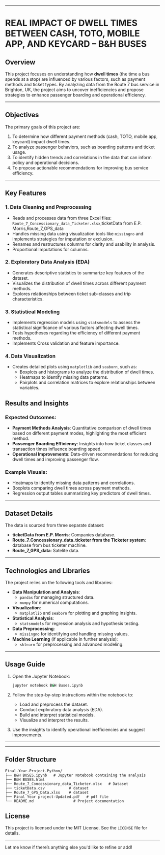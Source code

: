 

---

# REAL IMPACT OF DWELL TIMES BETWEEN CASH, TOTO, MOBILE APP, AND KEYCARD – B&H BUSES

## Overview

This project focuses on understanding how **dwell times** (the time a bus spends at a stop) are influenced by various factors, such as payment methods and ticket types. By analyzing data from the Route 7 bus service in Brighton, UK, the project aims to uncover inefficiencies and propose strategies to enhance passenger boarding and operational efficiency.

---

## Objectives

The primary goals of this project are:
1. To determine how different payment methods (cash, TOTO, mobile app, keycard) impact dwell times.
2. To analyze passenger behaviors, such as boarding patterns and ticket usage.
3. To identify hidden trends and correlations in the data that can inform policy and operational decisions.
4. To propose actionable recommendations for improving bus service efficiency.

---

## Key Features

### 1. **Data Cleaning and Preprocessing**
   - Reads and processes data from three Excel files: `Route_7_Concessionary_data_Ticketer.xlsx`,ticketData from E.P. 
     Morris,Route_7_GPS_data
   - Handles missing data using visualization tools like `missingno` and implements strategies for imputation or exclusion.
   - Renames and restructures columns for clarity and usability in analysis.
   - Proportional Imputations for columns.

### 2. **Exploratory Data Analysis (EDA)**
   - Generates descriptive statistics to summarize key features of the dataset.
   - Visualizes the distribution of dwell times across different payment methods.
   - Explores relationships between ticket sub-classes and trip characteristics.

### 3. **Statistical Modeling**
   - Implements regression models using `statsmodels` to assess the statistical significance of various factors affecting 
     dwell times.
   - Tests hypotheses regarding the efficiency of different payment methods.
   - Implements Cross validation and feature importance.

### 4. **Data Visualization**
   - Creates detailed plots using `matplotlib` and `seaborn`, such as:
     - Boxplots and histograms to analyze the distribution of dwell times.
     - Heatmaps to identify missing data patterns.
     - Pairplots and correlation matrices to explore relationships between variables.

## Results and Insights

### Expected Outcomes:
- **Payment Methods Analysis**:
  Quantitative comparison of dwell times based on different payment modes, highlighting the most efficient method.
- **Passenger Boarding Efficiency**:
  Insights into how ticket classes and transaction times influence boarding speed.
- **Operational Improvements**:
  Data-driven recommendations for reducing dwell times and improving passenger flow.

### Example Visuals:
- Heatmaps to identify missing data patterns and correlations.
- Boxplots comparing dwell times across payment methods.
- Regression output tables summarizing key predictors of dwell times.

---

## Dataset Details

The data is sourced from three separate dataset:
- **ticketData from E.P. Morris**: Companies database.
- **Route_7_Concessionary_data_ticketer from the Ticketer system**: database from bus ticketer machine.
- **Route_7_GPS_data**: Satelite data.

---

## Technologies and Libraries

The project relies on the following tools and libraries:
- **Data Manipulation and Analysis**:
  - `pandas` for managing structured data.
  - `numpy` for numerical computations.
- **Visualization**:
  - `matplotlib` and `seaborn` for plotting and graphing insights.
- **Statistical Analysis**:
  - `statsmodels` for regression analysis and hypothesis testing.
- **Data Preprocessing**:
  - `missingno` for identifying and handling missing values.
- **Machine Learning** (if applicable in further analysis):
  - `sklearn` for preprocessing and advanced modeling.

---

## Usage Guide

1. Open the Jupyter Notebook:
   ```bash
   jupyter notebook B&H Buses.ipynb
   ```

2. Follow the step-by-step instructions within the notebook to:
   - Load and preprocess the dataset.
   - Conduct exploratory data analysis (EDA).
   - Build and interpret statistical models.
   - Visualize and interpret the results.

3. Use the insights to identify operational inefficiencies and suggest improvements.

---



---

## Folder Structure

```
Final-Year-Project-Python/
├── B&H BUSES.ipynb   # Jupyter Notebook containing the analysis
├── B&H BUSES.html
├── Route_7_Concessionary_data_Ticketer.xlsx   # Dataset
├── ticketData.csv           # dataset
├── Route_7_GPS_Data.xlsx    # dataset
├── Final Year project-Updated.pdf   # pdf file
└── README.md                  # Project documentation
```



## License

This project is licensed under the MIT License. See the `LICENSE` file for details.

---

Let me know if there’s anything else you'd like to refine or add!

